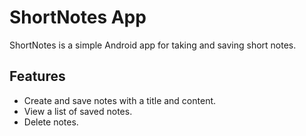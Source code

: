 # ShortNotes App

ShortNotes is a simple Android app for taking and saving short notes.

## Features

- Create and save notes with a title and content.
- View a list of saved notes.
- Delete notes.
